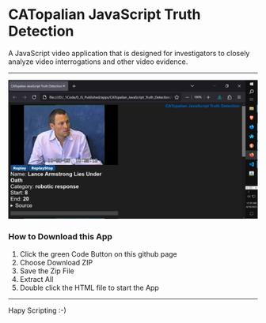 # CATopalian JavaScript Truth Detection
A JavaScript video application that is designed for investigators to closely analyze video interrogations and other video evidence.

---

![screenshot_001](src/media/textures/screenshots/001.png)  


### How to Download this App
1. Click the green Code Button on this github page
2. Choose Download ZIP
3. Save the Zip File
4. Extract All
5. Double click the HTML file to start the App

---

Hapy Scripting :-)